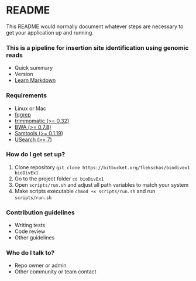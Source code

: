 # README #

This README would normally document whatever steps are necessary to get your application up and running.

### This is a pipeline for insertion site identification using genomic reads ###

* Quick summary
* Version
* [Learn Markdown](https://bitbucket.org/tutorials/markdowndemo)

### Requirements ###

* Linux or Mac
* [fqgrep](https://github.com/indraniel/fqgrep)
* [trimmomatic (>= 0.32)](http://www.usadellab.org/cms/?page=trimmomatic)
* [BWA (>= 0.7.8)](http://bio-bwa.sourceforge.net/)
* [Samtools (>= 0.1.19)](http://samtools.sourceforge.net/)
* [USearch (>= 7)](http://www.drive5.com/usearch/)

### How do I get set up? ###

1. Clone repository `git clone https://bitbucket.org/flekschas/biodivex1 bioDivEx1`
2. Go to the project folder `cd bioDivEx1`
3. Open `scripts/run.sh` and adjust all path variables to match your system
4. Make scripts executable `chmod +x scripts/run.sh` and run `scripts/run.sh` 

### Contribution guidelines ###

* Writing tests
* Code review
* Other guidelines

### Who do I talk to? ###

* Repo owner or admin
* Other community or team contact